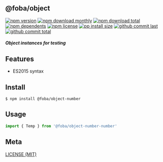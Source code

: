 ## @foba/object

[![npm version][badge-npm-version]][url-npm]
[![npm download monthly][badge-npm-download-monthly]][url-npm]
[![npm download total][badge-npm-download-total]][url-npm]
[![npm dependents][badge-npm-dependents]][url-github]
[![npm license][badge-npm-license]][url-npm]
[![pp install size][badge-pp-install-size]][url-pp]
[![github commit last][badge-github-last-commit]][url-github]
[![github commit total][badge-github-commit-count]][url-github]

[//]: <> (Shields)
[badge-npm-version]: https://flat.badgen.net/npm/v/@foba/object
[badge-npm-download-monthly]: https://flat.badgen.net/npm/dm/@foba/object
[badge-npm-download-total]:https://flat.badgen.net/npm/dt/@foba/object
[badge-npm-dependents]: https://flat.badgen.net/npm/dependents/@foba/object
[badge-npm-license]: https://flat.badgen.net/npm/license/@foba/object
[badge-pp-install-size]: https://flat.badgen.net/packagephobia/install/@foba/object
[badge-github-last-commit]: https://flat.badgen.net/github/last-commit/hoyeungw/foba
[badge-github-commit-count]: https://flat.badgen.net/github/commits/hoyeungw/foba

[//]: <> (Link)
[url-npm]: https://npmjs.org/package/@foba/object
[url-pp]: https://packagephobia.now.sh/result?p=@foba/object
[url-github]: https://github.com/hoyeungw/foba

##### Object instances for testing

## Features

- ES2015 syntax

## Install
```console
$ npm install @foba/object-number
```

## Usage
```js
import { Temp } from '@foba/object-number-number'
```

## Meta
[LICENSE (MIT)](/LICENSE)
